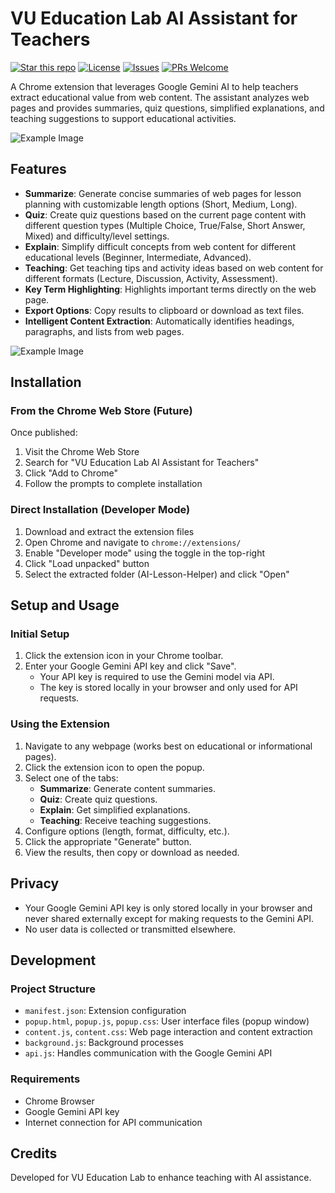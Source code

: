 # VU Education Lab AI Assistant for Teachers

[![Star this repo](https://img.shields.io/github/stars/jasp-nerd/AI-Lesson-Helper?style=social)](https://github.com/jasp-nerd/AI-Lesson-Helper/stargazers)
[![License](https://img.shields.io/github/license/jasp-nerd/AI-Lesson-Helper)](LICENSE)
[![Issues](https://img.shields.io/github/issues/jasp-nerd/AI-Lesson-Helper)](https://github.com/jasp-nerd/AI-Lesson-Helper/issues)
[![PRs Welcome](https://img.shields.io/badge/PRs-welcome-brightgreen)](https://github.com/jasp-nerd/AI-Lesson-Helper/pulls)


A Chrome extension that leverages Google Gemini AI to help teachers extract educational value from web content. The assistant analyzes web pages and provides summaries, quiz questions, simplified explanations, and teaching suggestions to support educational activities.

![Example Image](https://i.imgur.com/9qX7e7c.png)

## Features

- **Summarize**: Generate concise summaries of web pages for lesson planning with customizable length options (Short, Medium, Long).
- **Quiz**: Create quiz questions based on the current page content with different question types (Multiple Choice, True/False, Short Answer, Mixed) and difficulty/level settings.
- **Explain**: Simplify difficult concepts from web content for different educational levels (Beginner, Intermediate, Advanced).
- **Teaching**: Get teaching tips and activity ideas based on web content for different formats (Lecture, Discussion, Activity, Assessment).
- **Key Term Highlighting**: Highlights important terms directly on the web page.
- **Export Options**: Copy results to clipboard or download as text files.
- **Intelligent Content Extraction**: Automatically identifies headings, paragraphs, and lists from web pages.

![Example Image](https://i.imgur.com/J72b6Zd.png)

## Installation

### From the Chrome Web Store (Future)
Once published:
1. Visit the Chrome Web Store
2. Search for "VU Education Lab AI Assistant for Teachers"
3. Click "Add to Chrome"
4. Follow the prompts to complete installation

### Direct Installation (Developer Mode)
1. Download and extract the extension files
2. Open Chrome and navigate to `chrome://extensions/`
3. Enable "Developer mode" using the toggle in the top-right
4. Click "Load unpacked" button
5. Select the extracted folder (AI-Lesson-Helper) and click "Open"

## Setup and Usage

### Initial Setup
1. Click the extension icon in your Chrome toolbar.
2. Enter your Google Gemini API key and click "Save".
   - Your API key is required to use the Gemini model via API.
   - The key is stored locally in your browser and only used for API requests.

### Using the Extension
1. Navigate to any webpage (works best on educational or informational pages).
2. Click the extension icon to open the popup.
3. Select one of the tabs:
   - **Summarize**: Generate content summaries.
   - **Quiz**: Create quiz questions.
   - **Explain**: Get simplified explanations.
   - **Teaching**: Receive teaching suggestions.
4. Configure options (length, format, difficulty, etc.).
5. Click the appropriate "Generate" button.
6. View the results, then copy or download as needed.

## Privacy
- Your Google Gemini API key is only stored locally in your browser and never shared externally except for making requests to the Gemini API.
- No user data is collected or transmitted elsewhere.

## Development

### Project Structure
- `manifest.json`: Extension configuration
- `popup.html`, `popup.js`, `popup.css`: User interface files (popup window)
- `content.js`, `content.css`: Web page interaction and content extraction
- `background.js`: Background processes
- `api.js`: Handles communication with the Google Gemini API

### Requirements
- Chrome Browser
- Google Gemini API key
- Internet connection for API communication

## Credits

Developed for VU Education Lab to enhance teaching with AI assistance.